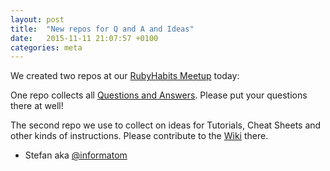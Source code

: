 ```yaml
---
layout: post
title:  "New repos for Q and A and Ideas"
date:   2015-11-11 21:07:57 +0100
categories: meta
---
```


We created two repos at our [RubyHabits Meetup](http://www.meetup.com/de/RubyHabits/events/226647668/) today:

One repo collects all [Questions and Answers](https://github.com/RubyStarters/QandA/issues). Please put your questions there at well!

The second repo we use to collect on ideas for Tutorials, Cheat Sheets and other kinds of instructions. Please contribute to the 
[Wiki](https://github.com/RubyStarters/Ideas/wiki) there.

- Stefan aka [@informatom](https://twitter.com/informatom)
